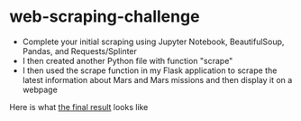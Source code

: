 # web-scraping-challenge

* Complete your initial scraping using Jupyter Notebook, BeautifulSoup, Pandas, and Requests/Splinter
* I then created another Python file with function "scrape"
* I then used the scrape function in my Flask application to scrape the latest information about Mars and Mars missions and then display it on a webpage

Here is what [the final result](Missions_to_Mars/application.png) looks like